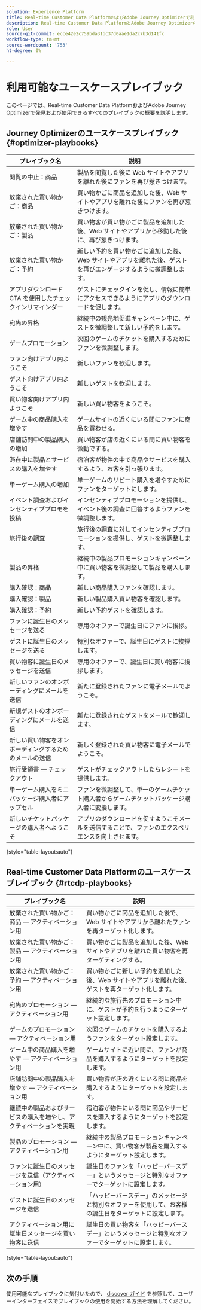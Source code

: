 ```yaml
---
solution: Experience Platform
title: Real-time Customer Data PlatformおよびAdobe Journey Optimizerで利用可能なユースケースプレイブック。
description: Real-time Customer Data PlatformとAdobe Journey Optimizerのすべてのプレイブックのリスト。
role: User
source-git-commit: ecce42e2c759bda31bc37d0aae1da2c7b3d141fc
workflow-type: tm+mt
source-wordcount: '753'
ht-degree: 0%

---
```



# 利用可能なユースケースプレイブック

このページでは、Real-time Customer Data PlatformおよびAdobe Journey Optimizerで発見および使用できるすべてのプレイブックの概要を説明します。

## Journey Optimizerのユースケースプレイブック {#optimizer-playbooks}

| プレイブック名 | 説明 |
| ------------- |  ----------- |
| 閲覧の中止：商品 | 製品を閲覧した後に Web サイトやアプリを離れた後にファンを再び惹きつけます。 |
| 放棄された買い物かご：商品 | 買い物かごに商品を追加した後、Web サイトやアプリを離れた後にファンを再び惹きつけます。 |
| 放棄された買い物かご：製品 | 買い物客が買い物かごに製品を追加した後、Web サイトやアプリから移動した後に、再び惹きつけます。 |
| 放棄された買い物かご：予約 | 新しい予約を買い物かごに追加した後、Web サイトやアプリを離れた後、ゲストを再びエンゲージするように微調整します。 |
| アプリダウンロード CTA を使用したチェックインリマインダー | ゲストにチェックインを促し、情報に簡単にアクセスできるようにアプリのダウンロードを促します。 |
| 宛先の昇格 | 継続中の観光地促進キャンペーン中に、ゲストを微調整して新しい予約をします。 |
| ゲームプロモーション | 次回のゲームのチケットを購入するためにファンを微調整します。 |
| ファン向けアプリ内ようこそ | 新しいファンを歓迎します。 |
| ゲスト向けアプリ内ようこそ | 新しいゲストを歓迎します。 |
| 買い物客向けアプリ内ようこそ | 新しい買い物客をようこそ。 |
| ゲーム中の商品購入を増やす | ゲームサイトの近くにいる間にファンに商品を買わせる。 |
| 店舗訪問中の製品購入の増加 | 買い物客が店の近くにいる間に買い物客を微動でする。 |
| 滞在中に製品とサービスの購入を増やす | 宿泊客が物件の中で商品やサービスを購入するよう、お客を引っ張ります。 |
| 単一ゲーム購入の増加 | 単一ゲームのリピート購入を増やすためにファンをターゲットにします。 |
| イベント調査およびインセンティブプロモを投稿 | インセンティブプロモーションを提供し、イベント後の調査に回答するようファンを微調整します。 |
| 旅行後の調査 | 旅行後の調査に対してインセンティブプロモーションを提供し、ゲストを微調整します。 |
| 製品の昇格 | 継続中の製品プロモーションキャンペーン中に買い物客を微調整して製品を購入します。 |
| 購入確認：商品 | 新しい商品購入ファンを確認します。 |
| 購入確認：製品 | 新しい製品購入買い物客を確認します。 |
| 購入確認：予約 | 新しい予約ゲストを確認します。 |
| ファンに誕生日のメッセージを送る | 専用のオファーで誕生日にファンに挨拶。 |
| ゲストに誕生日のメッセージを送る | 特別なオファーで、誕生日にゲストに挨拶します。 |
| 買い物客に誕生日のメッセージを送信 | 専用のオファーで、誕生日に買い物客に挨拶します。 |
| 新しいファンのオンボーディングにメールを送信 | 新たに登録されたファンに電子メールでようこそ。 |
| 新規ゲストのオンボーディングにメールを送信 | 新たに登録されたゲストをメールで歓迎します。 |
| 新しい買い物客をオンボーディングするためのメールの送信 | 新しく登録された買い物客に電子メールでようこそ。 |
| 旅行受領書 — チェックアウト | ゲストがチェックアウトしたらレシートを提供します。 |
| 単一ゲーム購入をミニパッケージ購入者にアップセル | ファンを微調整して、単一のゲームチケット購入者からゲームチケットパッケージ購入者に変換します。 |
| 新しいチケットパッケージの購入者へようこそ | アプリのダウンロードを促すようこそメールを送信することで、ファンのエクスペリエンスを向上させます。 |

{style="table-layout:auto"}

## Real-time Customer Data Platformのユースケースプレイブック {#rtcdp-playbooks}

| プレイブック名 | 説明 |
| ------------- | ----------- |
| 放棄された買い物かご：商品 — アクティベーション用 | 買い物かごに商品を追加した後で、Web サイトやアプリから離れたファンを再ターゲット化します。 |
| 放棄された買い物かご：製品 — アクティベーション用 | 買い物かごに製品を追加した後、Web サイトやアプリを離れた買い物客を再ターゲティングする。 |
| 放棄された買い物かご：予約 — アクティベーション用 | 買い物かごに新しい予約を追加した後、Web サイトやアプリを離れた後、ゲストを再ターゲット化します。 |
| 宛先のプロモーション — アクティベーション用 | 継続的な旅行先のプロモーション中に、ゲストが予約を行うようにターゲット設定します。 |
| ゲームのプロモーション — アクティベーション用 | 次回のゲームのチケットを購入するようファンをターゲット設定します。 |
| ゲーム中の商品購入を増やす — アクティベーション用 | ゲームサイトに近い間に、ファンが商品を購入するようにターゲットを設定します。 |
| 店舗訪問中の製品購入を増やす — アクティベーション用 | 買い物客が店の近くにいる間に商品を購入するようにターゲットを設定します。 |
| 継続中の製品およびサービスの購入を増やし、アクティベーションを実現 | 宿泊客が物件にいる間に商品やサービスを購入するようにターゲットを設定します。 |
| 製品のプロモーション — アクティベーション用 | 継続中の製品プロモーションキャンペーン中に、買い物客が製品を購入するようにターゲット設定します。 |
| ファンに誕生日のメッセージを送信（アクティベーション用） | 誕生日のファンを「ハッピーバースデー」というメッセージと特別なオファーでターゲットに設定します。 |
| ゲストに誕生日のメッセージを送信 | 「ハッピーバースデー」のメッセージと特別なオファーを使用して、お客様の誕生日をターゲットに設定します。 |
| アクティベーション用に誕生日メッセージを買い物客に送信 | 誕生日の買い物客を「ハッピーバースデー」というメッセージと特別なオファーでターゲットに設定します。 |

{style="table-layout:auto"}

## 次の手順

使用可能なプレイブックに気付いたので、 [discover ガイド](/help/use-case-playbooks/playbooks/discover.md) を参照して、ユーザーインターフェイスでプレイブックの使用を開始する方法を理解してください。
